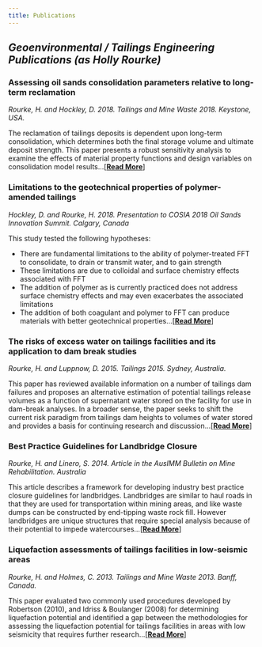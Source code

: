 ```yaml
---
title: Publications
---
```


## *Geoenvironmental / Tailings Engineering Publications (as Holly Rourke)*



### Assessing oil sands consolidation parameters relative to long-term reclamation

*Rourke, H. and Hockley, D. 2018. Tailings and Mine Waste 2018. Keystone, USA.*

The reclamation of tailings deposits is dependent upon long-term consolidation, which determines both the final storage volume and ultimate deposit strength. This paper presents a robust sensitivity analysis to examine the effects of material property functions and design variables on consolidation model results...[[**Read More**](/publications_pages/2018_tmw_consolidation)]


### Limitations to the geotechnical properties of polymer-amended tailings

*Hockley, D. and Rourke, H. 2018. Presentation to COSIA 2018 Oil Sands Innovation Summit. Calgary, Canada*

This study tested the following hypotheses:
 - There are fundamental limitations to the ability of polymer-treated FFT to consolidate, to drain or transmit water, and to gain strength
 - These limitations are due to colloidal and surface chemistry effects associated with FFT
 - The addition of polymer as is currently practiced does not address surface chemistry effects and may even exacerbates the associated limitations
 - The addition of both coagulant and polymer to FFT can produce materials with better geotechnical properties...[[**Read More**](/publications_pages/2018_COSIA_limitations)]


### The risks of excess water on tailings facilities and its application to dam break studies

*Rourke, H. and Luppnow, D. 2015.  Tailings 2015. Sydney, Australia.*

This paper has reviewed available information on a number of tailings dam failures and proposes an alternative estimation of potential tailings release volumes as a function of supernatant water stored on the facility for use in dam-break analyses. In a broader sense, the paper seeks to shift the current risk paradigm from tailings dam heights to volumes of water stored and provides a basis for continuing research and discussion...[[**Read More**](/publications_pages/2015_tailings_dambreak2)]


### Best Practice Guidelines for Landbridge Closure

*Rourke, H. and Linero, S. 2014. Article in the AusIMM Bulletin on Mine Rehabilitation. Australia*

This article describes a framework for developing industry best practice closure guidelines for landbridges. Landbridges are similar to haul roads in that they are used for transportation within mining areas, and like waste dumps can be constructed by end-tipping waste rock fill.  However landbridges are unique structures that require special analysis because of their potential to impede watercourses...[[**Read More**](/publications_pages/2014_ausimm_landbridges)]


### Liquefaction assessments of tailings facilities in low-seismic areas

*Rourke, H. and Holmes, C. 2013. Tailings and Mine Waste 2013. Banff, Canada.*

This paper evaluated two commonly used procedures developed by Robertson (2010), and Idriss & Boulanger (2008) for determining liquefaction potential and identified a gap between the methodologies for assessing the liquefaction potential for tailings facilities in areas with low seismicity that requires further research...[[**Read More**](/publications_pages/2015_tmw_liquefaction)]



